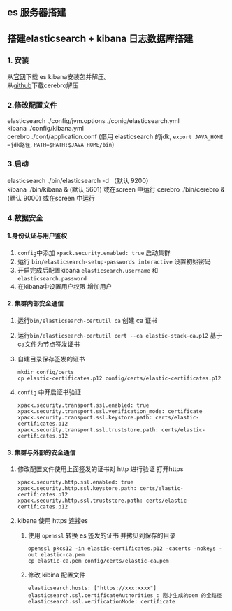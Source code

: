 ## es 服务器搭建 

搭建elasticsearch + kibana 日志数据库搭建
--- 
### 1. 安装 
从[官网](https://www.elastic.co/cn/start)下载 es kibana安装包并解压。  
从[github](https://github.com/lmenezes/cerebro/releases)下载cerebro解压

### 2.修改配置文件

elasticsearch ./config/jvm.options  ./conig/elasticsearch.yml  
kibana ./config/kibana.yml  
cerebro ./conf/application.conf (借用 elasticsearch 的jdk,  `export JAVA_HOME =jdk路径`,  `PATH=$PATH:$JAVA_HOME/bin`)  

### 3.启动

elasticsearch ./bin/elasticsearch -d （默认 9200）  
kibana ./bin/kibana &  (默认 5601)   或在screen 中运行
cerebro ./bin/cerebro &(默认 9000) 或在screen 中运行

### 4.数据安全

#### 1.身份认证与用户鉴权  

1. `config`中添加 `xpack.security.enabled: true` 启动集群  
2. 运行 `bin/elasticsearch-setup-passwords interactive` 设置初始密码  
3. 开启完成后配置kibana `elasticsearch.username` 和 `elasticsearch.password`    
4. 在kibana中设置用户权限 增加用户  

#### 2. 集群内部安全通信

1. 运行`bin/elasticsearch-certutil ca` 创建 ca 证书  
2. 运行`bin/elasticsearch-certutil cert --ca elastic-stack-ca.p12` 基于ca文件为节点签发证书  
3. 自建目录保存签发的证书
	
	````
	mkdir config/certs
	cp elastic-certificates.p12 config/certs/elastic-certificates.p12
	````
	
4. `config` 中开启证书验证
	
	````
	xpack.security.transport.ssl.enabled: true
	xpack.security.transport.ssl.verification_mode: certificate
	xpack.security.transport.ssl.keystore.path: certs/elastic-certificates.p12
	xpack.security.transport.ssl.truststore.path: certs/elastic-certificates.p12
	````

#### 3. 集群与外部的安全通信

1. 修改配置文件使用上面签发的证书对 http 进行验证 打开https
	
	````
	xpack.security.http.ssl.enabled: true
	xpack.security.http.ssl.keystore.path: certs/elastic-certificates.p12
	xpack.security.http.ssl.truststore.path: certs/elastic-certificates.p12
	````
2. kibana 使用 https 连接es  

	1. 使用 `openssl` 转换 es 签发的证书  并拷贝到保存的目录  
		
		````
		openssl pkcs12 -in elastic-certificates.p12 -cacerts -nokeys -out elastic-ca.pem
		cp elastic-ca.pem config/certs/elastic-ca.pem
		````  
	2. 修改 kibina 配置文件  
	
		````
		elasticsearch.hosts: ["https://xxx:xxxx"]
		elasticsearch.ssl.certificateAuthorities : 刚才生成的pem 的全路径
		elasticsearch.ssl.verificationMode: certificate
		```` 